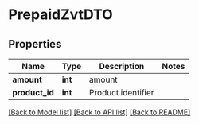 # PrepaidZvtDTO

## Properties
Name | Type | Description | Notes
------------ | ------------- | ------------- | -------------
**amount** | **int** | amount | 
**product_id** | **int** | Product identifier | 

[[Back to Model list]](../README.md#documentation-for-models) [[Back to API list]](../README.md#documentation-for-api-endpoints) [[Back to README]](../README.md)


